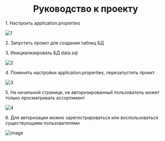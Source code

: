 <h1 align="center">Руководство к проекту</h1>
<p>1. Настроить application.properties</p> 

![1](https://github.com/ilyakharenkov/egar-repository/assets/100045092/dcd3ef79-121e-4875-8825-23ca62047147)

<p>2. Запустить проект для создания таблиц БД</p> 

<p>3. Инициализировать БД data.sql</p> 

![2](https://github.com/ilyakharenkov/egar-repository/assets/100045092/2ff19639-6ef6-4dc7-9a81-f57490f68566)

<p>4. Поменять настройки application.properties, перезапустить проект</p> 

![3](https://github.com/ilyakharenkov/egar-repository/assets/100045092/83e1a6f8-afa4-4fcd-be50-f3545248cf0b)

<p>5. На начальной странице, не авторизированный пользователь может только просматривать ассортимент</p> 

![4](https://github.com/ilyakharenkov/egar-repository/assets/100045092/a4ed783f-265a-4e82-8b0f-b77e102ec027)

<p>6. Для авторизации можно зарегестрироваться или воспользоваться существующими пользователями</p> 

![image](https://github.com/ilyakharenkov/egar-repository/assets/100045092/3a7f6b44-987e-440b-92a0-6d944d19dcc7)


